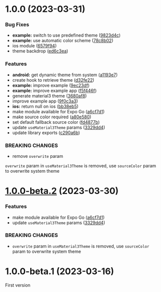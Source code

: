 # 1.0.0 (2023-03-31)


### Bug Fixes

* **example:** switch to use predefined theme ([9823d4c](https://github.com/pchmn/expo-material3-theme/commit/9823d4c0be4a566175792aa3246c6f4043f009fa))
* **example:** use automatic color scheme ([78c8b02](https://github.com/pchmn/expo-material3-theme/commit/78c8b02da3163e73f2cc25c96c9b78ecf0147fda))
* ios module ([6579f94](https://github.com/pchmn/expo-material3-theme/commit/6579f945481ae714922a375d839a963811f8d859))
* theme backdrop ([ed6c3ea](https://github.com/pchmn/expo-material3-theme/commit/ed6c3ea1ecca54148690da8ecc67a3f8a8d1b722))


### Features

* **android:** get dynamic theme from system ([a1193e7](https://github.com/pchmn/expo-material3-theme/commit/a1193e7a5b39c434df3eccd7db486bd42324271d))
* create hook to retrieve theme ([d32fe22](https://github.com/pchmn/expo-material3-theme/commit/d32fe224a71f7a8d9d104ce4a50734abca445a10))
* **example:** improve example ([9ec23df](https://github.com/pchmn/expo-material3-theme/commit/9ec23dfc88972e14066091452ec662096b431be2))
* **example:** improve example app ([f5f446f](https://github.com/pchmn/expo-material3-theme/commit/f5f446fb0cc97e97fd9d2f06657e512d11804db8))
* generate material3 theme ([3680af8](https://github.com/pchmn/expo-material3-theme/commit/3680af81726e06766fd0df00a4a75a2eae48802c))
* improve example app ([9f0c3a3](https://github.com/pchmn/expo-material3-theme/commit/9f0c3a3db99ecf906296a144818aeaab9805afd9))
* **ios:** return null on ios ([bb38eb5](https://github.com/pchmn/expo-material3-theme/commit/bb38eb53466f9457b1cd544f4929dd13ff22a9cb))
* make module available for Expo Go ([a6cf7d1](https://github.com/pchmn/expo-material3-theme/commit/a6cf7d1f7b6a29a91faf902304490255626bcaa0))
* make source color required ([a80e580](https://github.com/pchmn/expo-material3-theme/commit/a80e58017729734a6abb578bb90da51eb4697b5b))
* set default fallback source color ([fd4877b](https://github.com/pchmn/expo-material3-theme/commit/fd4877be9a5357c7a0c08ee41e018ca6b069a728))
* update `useMaterial3Theme` params ([3329dd4](https://github.com/pchmn/expo-material3-theme/commit/3329dd4718f4d0bf2b88fe83d74380f208c5ad53))
* update library exports ([c290a6b](https://github.com/pchmn/expo-material3-theme/commit/c290a6ba213c0b6d8f6951bb9ccada75a6473774))


### BREAKING CHANGES

* remove `overwrite` param

`overwrite` param in `useMaterial3Theme` is removed, use `sourceColor` param to overwrite system theme

# [1.0.0-beta.2](https://github.com/pchmn/expo-material3-theme/compare/v1.0.0-beta.1...v1.0.0-beta.2) (2023-03-30)


### Features

* make module available for Expo Go ([a6cf7d1](https://github.com/pchmn/expo-material3-theme/commit/a6cf7d1f7b6a29a91faf902304490255626bcaa0))
* update `useMaterial3Theme` params ([3329dd4](https://github.com/pchmn/expo-material3-theme/commit/3329dd4718f4d0bf2b88fe83d74380f208c5ad53))


### BREAKING CHANGES

* `overwrite` param in `useMaterial3Theme` is removed, use `sourceColor` param to overwrite system theme

# 1.0.0-beta.1 (2023-03-16)

First version
